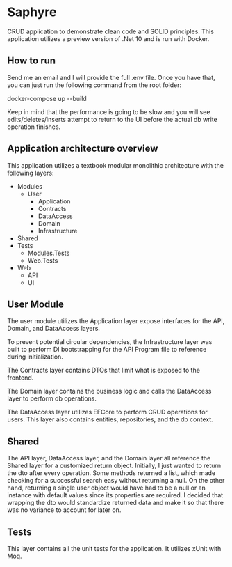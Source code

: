# Saphyre
CRUD application to demonstrate clean code and SOLID principles. This application utilizes a preview version of .Net 10 and is run with Docker. 

## How to run
Send me an email and I will provide the full .env file. Once you have that, you can just run the following command from the root folder:

docker-compose up --build

Keep in mind that the performance is going to be slow and you will see edits/deletes/inserts attempt to return to the 
UI before the actual db write operation finishes.

## Application architecture overview
This application utilizes a textbook modular monolithic architecture with the following layers:

* Modules
  * User
    * Application
    * Contracts
    * DataAccess
    * Domain
    * Infrastructure  
* Shared
* Tests
  * Modules.Tests
  * Web.Tests
* Web
  * API
  * UI

## User Module
The user module utilizes the Application layer expose interfaces for the API, Domain, and DataAccess layers. 

To prevent potential circular dependencies, the Infrastructure layer was built to perform DI bootstrapping for the API Program file to reference during initialization. 

The Contracts layer contains DTOs that limit what is exposed to the frontend. 

The Domain layer contains the business logic and calls the DataAccess layer to perform db operations.

The DataAccess layer utilizes EFCore to perform CRUD operations for users. This layer also contains entities, repositories, and the db context. 

## Shared 
The API layer, DataAccess layer, and the Domain layer all reference the Shared layer for a customized return object. Initially, I just wanted to return the dto after every operation. Some methods returned a list, which made checking for a successful search easy without returning a null. On the other hand, returning a single user object would have had to be a null or an instance with default values since its properties are required. I decided that wrapping the dto would standardize returned data and make it so that there was no variance to account for later on. 

## Tests
This layer contains all the unit tests for the application. It utilizes xUnit with Moq.
